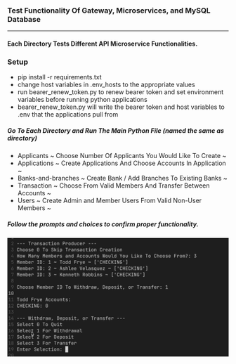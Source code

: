 ### Test Functionality Of Gateway, Microservices, and MySQL Database
---

#### Each Directory Tests Different API Microservice Functionalities.

### Setup
- pip install -r requirements.txt
- change host variables in .env_hosts to the appropriate values 
- run bearer_renew_token.py to renew bearer token and set environment variables before running python applications
- bearer_renew_token.py will write the bearer token and host variables to .env that the applications pull from

##### Go To Each Directory and Run The Main Python File (named the same as directory)

- Applicants ~ Choose Number Of Applicants You Would Like To Create ~
- Applications ~  Create Applications And Choose Accounts In Application ~
- Banks-and-branches ~ Create Bank / Add Branches To Existing Banks ~
- Transaction ~ Choose From Valid Members And Transfer Between Accounts ~
- Users ~  Create Admin and Member Users From Valid Non-User Members ~

##### Follow the prompts and choices to confirm proper functionality.

![script-example](./script-example.png)


